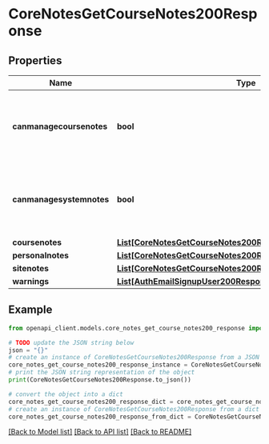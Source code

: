 # CoreNotesGetCourseNotes200Response


## Properties

Name | Type | Description | Notes
------------ | ------------- | ------------- | -------------
**canmanagecoursenotes** | **bool** | Whether the user can manage notes at the given course. | [optional] [default to False]
**canmanagesystemnotes** | **bool** | Whether the user can manage notes at system level. | [optional] [default to False]
**coursenotes** | [**List[CoreNotesGetCourseNotes200ResponseCoursenotesInner]**](CoreNotesGetCourseNotes200ResponseCoursenotesInner.md) |  | [optional] 
**personalnotes** | [**List[CoreNotesGetCourseNotes200ResponsePersonalnotesInner]**](CoreNotesGetCourseNotes200ResponsePersonalnotesInner.md) |  | [optional] 
**sitenotes** | [**List[CoreNotesGetCourseNotes200ResponsePersonalnotesInner]**](CoreNotesGetCourseNotes200ResponsePersonalnotesInner.md) |  | [optional] 
**warnings** | [**List[AuthEmailSignupUser200ResponseWarningsInner]**](AuthEmailSignupUser200ResponseWarningsInner.md) |  | [optional] 

## Example

```python
from openapi_client.models.core_notes_get_course_notes200_response import CoreNotesGetCourseNotes200Response

# TODO update the JSON string below
json = "{}"
# create an instance of CoreNotesGetCourseNotes200Response from a JSON string
core_notes_get_course_notes200_response_instance = CoreNotesGetCourseNotes200Response.from_json(json)
# print the JSON string representation of the object
print(CoreNotesGetCourseNotes200Response.to_json())

# convert the object into a dict
core_notes_get_course_notes200_response_dict = core_notes_get_course_notes200_response_instance.to_dict()
# create an instance of CoreNotesGetCourseNotes200Response from a dict
core_notes_get_course_notes200_response_from_dict = CoreNotesGetCourseNotes200Response.from_dict(core_notes_get_course_notes200_response_dict)
```
[[Back to Model list]](../README.md#documentation-for-models) [[Back to API list]](../README.md#documentation-for-api-endpoints) [[Back to README]](../README.md)



